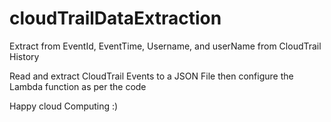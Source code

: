 # cloudTrailDataExtraction
Extract from EventId, EventTime, Username, and userName from CloudTrail History

Read and extract CloudTrail Events to a JSON File then configure the Lambda function as per the code 

Happy cloud Computing :)
